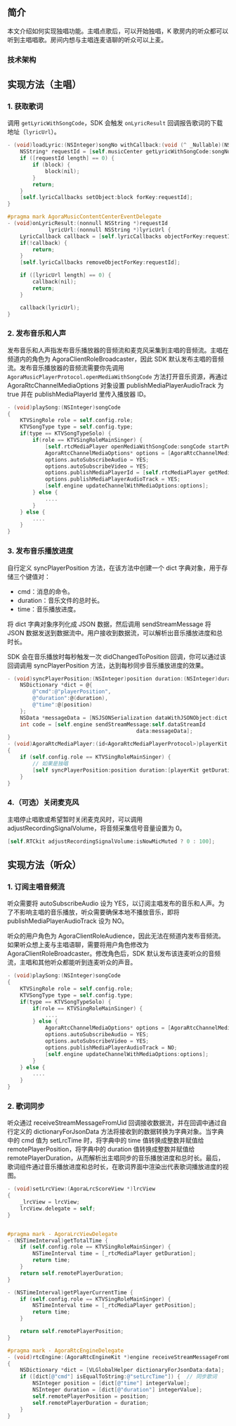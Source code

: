 ## 简介

本文介绍如何实现独唱功能。主唱点歌后，可以开始独唱，K 歌房内的听众都可以听到主唱唱歌。房间内想与主唱连麦语聊的听众可以上麦。

### 技术架构

<pic>

## 实现方法（主唱）

### 1. 获取歌词

调用 `getLyricWithSongCode`，SDK 会触发 `onLyricResult` 回调报告歌词的下载地址（`lyricUrl`）。

```objective-c
- (void)loadLyric:(NSInteger)songNo withCallback:(void (^ _Nullable)(NSString* lyricUrl))block {
    NSString* requestId = [self.musicCenter getLyricWithSongCode:songNo lyricType:0];
    if ([requestId length] == 0) {
        if (block) {
            block(nil);
        }
        return;
    }
    [self.lyricCallbacks setObject:block forKey:requestId];
}

#pragma mark AgoraMusicContentCenterEventDelegate
- (void)onLyricResult:(nonnull NSString *)requestId
             lyricUrl:(nonnull NSString *)lyricUrl {
    LyricCallback callback = [self.lyricCallbacks objectForKey:requestId];
    if(!callback) {
        return;
    }
    [self.lyricCallbacks removeObjectForKey:requestId];

    if ([lyricUrl length] == 0) {
        callback(nil);
        return;
    }

    callback(lyricUrl);
}
```

### 2. 发布音乐和人声

发布音乐和人声指发布音乐播放器的音频流和麦克风采集到主唱的音频流。主唱在频道内的角色为 AgoraClientRoleBroadcaster，因此 SDK 默认发布主唱的音频流。发布音乐播放器的音频流需要你先调用 `AgoraMusicPlayerProtocol.openMediaWithSongCode` 方法打开音乐资源，再通过 AgoraRtcChannelMediaOptions 对象设置 publishMediaPlayerAudioTrack 为 true 并在 publishMediaPlayerId 里传入播放器 ID。

```objective-c
- (void)playSong:(NSInteger)songCode
{
    KTVSingRole role = self.config.role;
    KTVSongType type = self.config.type;
    if(type == KTVSongTypeSolo) {
        if(role == KTVSingRoleMainSinger) {
            [self.rtcMediaPlayer openMediaWithSongCode:songCode startPos:0];
            AgoraRtcChannelMediaOptions* options = [AgoraRtcChannelMediaOptions new];
            options.autoSubscribeAudio = YES;
            options.autoSubscribeVideo = YES;
            options.publishMediaPlayerId = [self.rtcMediaPlayer getMediaPlayerId];
            options.publishMediaPlayerAudioTrack = YES;
            [self.engine updateChannelWithMediaOptions:options];
        } else {
            ....
        }
    } else {
        ....
    }
}
```

### 3. 发布音乐播放进度

自行定义 syncPlayerPosition 方法，在该方法中创建一个 dict 字典对象，用于存储三个键值对：

- cmd：消息的命令。
- duration：音乐文件的总时长。
- time：音乐播放进度。

将 dict 字典对象序列化成 JSON 数据，然后调用 sendStreamMessage 将 JSON 数据发送到数据流中。用户接收到数据流，可以解析出音乐播放进度和总时长。

SDK 会在音乐播放时每秒触发一次 didChangedToPosition 回调，你可以通过该回调调用 syncPlayerPosition 方法，达到每秒同步音乐播放进度的效果。


```objective-c
- (void)syncPlayerPosition:(NSInteger)position duration:(NSInteger)duration {
    NSDictionary *dict = @{
        @"cmd":@"playerPosition",
        @"duration":@(duration),
        @"time":@(position)
    };
    NSData *messageData = [NSJSONSerialization dataWithJSONObject:dict options:0 error:nil];
    int code = [self.engine sendStreamMessage:self.dataStreamId
                                         data:messageData];
}
- (void)AgoraRtcMediaPlayer:(id<AgoraRtcMediaPlayerProtocol>)playerKit didChangedToPosition:(NSInteger)position
{
    if (self.config.role == KTVSingRoleMainSinger) {
        // 如果是独唱
        [self syncPlayerPosition:position duration:[playerKit getDuration]];
    }
}
```

### 4.（可选）关闭麦克风

主唱停止唱歌或希望暂时关闭麦克风时，可以调用 adjustRecordingSignalVolume，将音频采集信号音量设置为 0。

```objective-c
[self.RTCkit adjustRecordingSignalVolume:isNowMicMuted ? 0 : 100];
```

## 实现方法（听众）

### 1. 订阅主唱音频流

听众需要将 autoSubscribeAudio 设为 YES，以订阅主唱发布的音乐和人声。为了不影响主唱的音乐播放，听众需要确保本地不播放音乐，即将 publishMediaPlayerAudioTrack 设为 NO。

听众的用户角色为 AgoraClientRoleAudience，因此无法在频道内发布音频流。如果听众想上麦与主唱语聊，需要将用户角色修改为 AgoraClientRoleBroadcaster。修改角色后，SDK 默认发布该连麦听众的音频流，主唱和其他听众都能听到连麦听众的声音。

```objective-c
- (void)playSong:(NSInteger)songCode
{
    KTVSingRole role = self.config.role;
    KTVSongType type = self.config.type;
    if(type == KTVSongTypeSolo) {
        if(role == KTVSingRoleMainSinger) {
            ....
        } else {
            AgoraRtcChannelMediaOptions* options = [AgoraRtcChannelMediaOptions new];
            options.autoSubscribeAudio = YES;
            options.autoSubscribeVideo = YES;
            options.publishMediaPlayerAudioTrack = NO;
            [self.engine updateChannelWithMediaOptions:options];
        }
    } else {
        ....
    }
}
```

### 2. 歌词同步

听众通过 receiveStreamMessageFromUid 回调接收数据流，并在回调中通过自行定义的 dictionaryForJsonData 方法将接收到的数据转换为字典对象。当字典中的 cmd 值为 setLrcTime 时，将字典中的 time 值转换成整数并赋值给 remotePlayerPosition，将字典中的 duration 值转换成整数并赋值给 remotePlayerDuration，从而解析出主唱同步的音乐播放进度和总时长。最后，歌词组件通过音乐播放进度和总时长，在歌词界面中渲染出代表歌词播放进度的视图。

```objective-c
- (void)setLrcView:(AgoraLrcScoreView *)lrcView
{
    _lrcView = lrcView;
    lrcView.delegate = self;
}


#pragma mark - AgoraLrcViewDelegate
- (NSTimeInterval)getTotalTime {
    if (self.config.role == KTVSingRoleMainSinger) {
        NSTimeInterval time = [_rtcMediaPlayer getDuration];
        return time;
    }
    return self.remotePlayerDuration;
}

- (NSTimeInterval)getPlayerCurrentTime {
    if (self.config.role == KTVSingRoleMainSinger) {
        NSTimeInterval time = [_rtcMediaPlayer getPosition];
        return time;
    }

    return self.remotePlayerPosition;
}

#pragma mark - AgoraRtcEngineDelegate
- (void)rtcEngine:(AgoraRtcEngineKit *)engine receiveStreamMessageFromUid:(NSUInteger)uid streamId:(NSInteger)streamId data:(NSData *)data
{
    NSDictionary *dict = [VLGlobalHelper dictionaryForJsonData:data];
    if ([dict[@"cmd"] isEqualToString:@"setLrcTime"]) {  // 同步歌词
        NSInteger position = [dict[@"time"] integerValue];
        NSInteger duration = [dict[@"duration"] integerValue];
        self.remotePlayerPosition = position;
        self.remotePlayerDuration = duration;
    }
}
```


